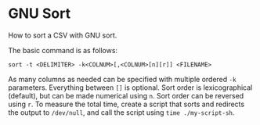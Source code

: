 # GNU Sort
How to sort a CSV with GNU sort.

The basic command is as follows:
```
sort -t <DELIMITER> -k<COLNUM>[,<COLNUM>[n][r]] <FILENAME>
```

As many columns as needed can be specified with multiple ordered `-k` parameters. Everything between `[]` is optional. Sort order is lexicographical (default), but can be made numerical using `n`. Sort order can be reversed using `r`. To measure the total time, create a script that sorts and redirects the output to `/dev/null`, and call the script using `time ./my-script-sh`.
